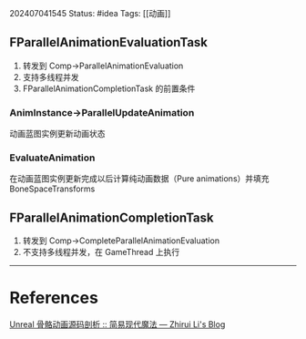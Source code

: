 202407041545
Status: #idea
Tags: [[动画]]
## FParallelAnimationEvaluationTask
1. 转发到 Comp->ParallelAnimationEvaluation
2. 支持多线程并发
3. FParallelAnimationCompletionTask 的前置条件
### AnimInstance->ParallelUpdateAnimation
动画蓝图实例更新动画状态
### EvaluateAnimation
在动画蓝图实例更新完成以后计算纯动画数据（Pure animations）并填充 BoneSpaceTransforms
## FParallelAnimationCompletionTask
1. 转发到 Comp->CompleteParallelAnimationEvaluation
2. 不支持多线程并发，在 GameThread 上执行

---
# References
[Unreal 骨骼动画源码剖析 :: 简易现代魔法 — Zhirui Li's Blog](https://zhiruili.github.io/posts/unreal-skeletal-animation-source-code/)